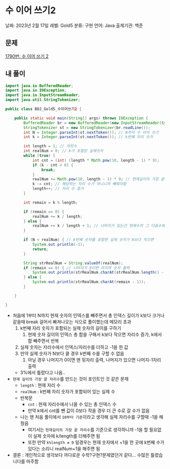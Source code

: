 # 수 이어 쓰기2

날짜: 2023년 2월 17일
레벨: Gold5
분류: 구현
언어: Java
출제기관: 백준

## 문제

[1790번: 수 이어 쓰기 2](https://www.acmicpc.net/problem/1790)

## 내 풀이

```java
import java.io.BufferedReader;
import java.io.IOException;
import java.io.InputStreamReader;
import java.util.StringTokenizer;

public class BOJ_Gold5_수이어쓰기2 {

	public static void main(String[] args) throws IOException {
		BufferedReader br = new BufferedReader(new InputStreamReader(System.in));
		StringTokenizer st = new StringTokenizer(br.readLine());
		int N = Integer.parseInt(st.nextToken()); // N까지 수 이어 쓰기
		int k = Integer.parseInt(st.nextToken()); // k번째 자리 숫자

		int length = 1; // 자릿수
		int realNum = 0; // k가 포함된 실제숫자
		while (true) {
			int cnt = (int) (length * Math.pow(10, length - 1) * 9);
			if (k - cnt < 0) {
				break;
			}
			realNum += Math.pow(10, length - 1) * 9; // 현재길이의 가장 끝자리수를 만들기
			k -= cnt; // 해당하는 자리 수가 아니니까 빼줘야함
			length++; // 자리 수 증가
		}

		int remain = k % length;

		if (remain == 0) {
			realNum += k / length;
		} else {
			realNum += k / length + 1; // 나머지가 있는건 현재수의 그 다음수에 k가 있다는 것
		}

		if (N < realNum) { // k번째 숫자를 포함한 실제 숫자가 N보다 작으면
			System.out.println(-1);
			return;
		}

		String strRealNum = String.valueOf(realNum);
		if (remain == 0) { // 나머지가 0이면 마지막 숫자 출력
			System.out.println(strRealNum.charAt(strRealNum.length() - 1));
		} else {
			System.out.println(strRealNum.charAt(remain - 1));
		}

	}

}
```

- 처음에 1부터 N까지 현재 숫자의 인덱스를 빼주면서 총 인덱스 길이가 k보다 크거나 같을때 break 걸어서 빠져나오는 식으로 풀이했는데 메모리 초과
    1. k번째 자리 숫자가 포함되는 실제 숫자의 길이를 구하기
        1. 현재 숫자 길이의 인덱스 총 합을 구해서 k보다 작으면 자리수 증가, k에서 합 빼주면서 반복
    2. 실제 숫자는 자리수에서 인덱스/자리수를 더하고 -1을 한 값
    3. 만약 실제 숫자가 N보다 클 경우 k번째 수를 구할 수 없음
        1. 아닐 경우 나머지가 0이면 맨 뒷자리 출력, 나머지가 있으면 나머지-1자리 출력
    - 3%에서 틀렸다고 나옴..
- `현재 길이의 가장 끝 자리수`를 만드는 것이 포인트인 것 같은 문제
    - `length` : 현재 자리 수
    - `realNum` : k번째 자리 숫자가 포함되어 있는 실제 수
    - 반복문
        - `cnt` : 현재 자리수에서 나올 수 있는 총 인덱스 수
        - 만약 k에서 cnt를 뺀 값이 0보다 작을 경우 더 큰 수로 갈 수가 없음
    - 나는 맨 처음 풀이에서 `10부터 기준`이라고 생각해 실제 자리수를 구할때 -1을 해줬음
        - 여기서는 `현재길이의 가장 끝 자리수`를 기준으로 생각하니까 -1을 할 필요없이 실제 숫자에 k/length를 더해주면 됨
        - 또한 만약 `k%length ≠ 0` 일경우는 현재 숫자에서 +1을 한 곳에 k번째 수가 있다는 소리니 realNum+1을 해주면 됨
- 결론 : 개인적으로 생각보다 까다로운 수학?구현?문제였던거 같다… 수많은 틀렸습니다를 마주함